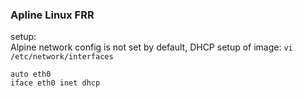 ### Apline Linux FRR  

setup:  
Alpine network config is not set by default, DHCP setup of image:
`vi /etc/network/interfaces`  

```
auto eth0  
iface eth0 inet dhcp
```


